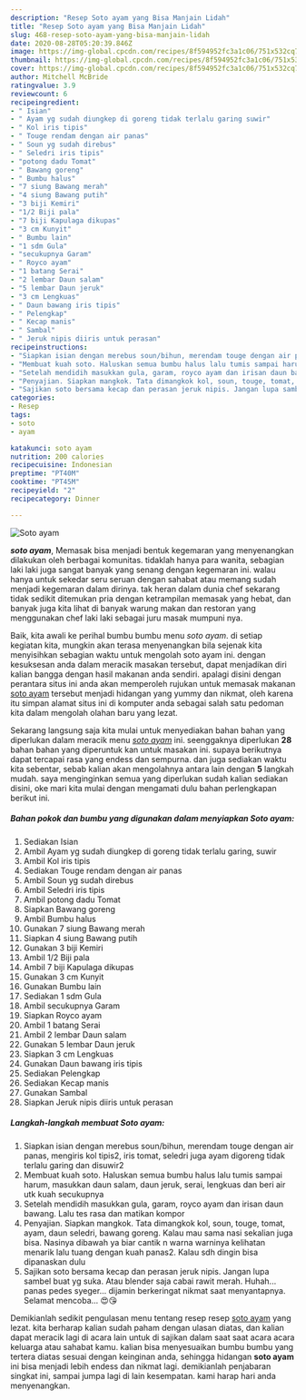 ```yaml
---
description: "Resep Soto ayam yang Bisa Manjain Lidah"
title: "Resep Soto ayam yang Bisa Manjain Lidah"
slug: 468-resep-soto-ayam-yang-bisa-manjain-lidah
date: 2020-08-28T05:20:39.846Z
image: https://img-global.cpcdn.com/recipes/8f594952fc3a1c06/751x532cq70/soto-ayam-foto-resep-utama.jpg
thumbnail: https://img-global.cpcdn.com/recipes/8f594952fc3a1c06/751x532cq70/soto-ayam-foto-resep-utama.jpg
cover: https://img-global.cpcdn.com/recipes/8f594952fc3a1c06/751x532cq70/soto-ayam-foto-resep-utama.jpg
author: Mitchell McBride
ratingvalue: 3.9
reviewcount: 6
recipeingredient:
- " Isian"
- " Ayam yg sudah diungkep di goreng tidak terlalu garing suwir"
- " Kol iris tipis"
- " Touge rendam dengan air panas"
- " Soun yg sudah direbus"
- " Seledri iris tipis"
- "potong dadu Tomat"
- " Bawang goreng"
- " Bumbu halus"
- "7 siung Bawang merah"
- "4 siung Bawang putih"
- "3 biji Kemiri"
- "1/2 Biji pala"
- "7 biji Kapulaga dikupas"
- "3 cm Kunyit"
- " Bumbu lain"
- "1 sdm Gula"
- "secukupnya Garam"
- " Royco ayam"
- "1 batang Serai"
- "2 lembar Daun salam"
- "5 lembar Daun jeruk"
- "3 cm Lengkuas"
- " Daun bawang iris tipis"
- " Pelengkap"
- " Kecap manis"
- " Sambal"
- " Jeruk nipis diiris untuk perasan"
recipeinstructions:
- "Siapkan isian dengan merebus soun/bihun, merendam touge dengan air panas, mengiris kol tipis2, iris tomat, seledri juga ayam digoreng tidak terlalu garing dan disuwir2"
- "Membuat kuah soto. Haluskan semua bumbu halus lalu tumis sampai harum, masukkan daun salam, daun jeruk, serai, lengkuas dan beri air utk kuah secukupnya"
- "Setelah mendidih masukkan gula, garam, royco ayam dan irisan daun bawang. Lalu tes rasa dan matikan kompor"
- "Penyajian. Siapkan mangkok. Tata dimangkok kol, soun, touge, tomat, ayam, daun seledri, bawang goreng. Kalau mau sama nasi sekalian juga bisa. Nasinya dibawah ya biar cantik n warna warninya kelihatan menarik lalu tuang dengan kuah panas2. Kalau sdh dingin bisa dipanaskan dulu"
- "Sajikan soto bersama kecap dan perasan jeruk nipis. Jangan lupa sambel buat yg suka. Atau blender saja cabai rawit merah. Huhah... panas pedes syeger... dijamin berkeringat nikmat saat menyantapnya. Selamat mencoba... 😍😘"
categories:
- Resep
tags:
- soto
- ayam

katakunci: soto ayam 
nutrition: 200 calories
recipecuisine: Indonesian
preptime: "PT40M"
cooktime: "PT45M"
recipeyield: "2"
recipecategory: Dinner

---
```



![Soto ayam](https://img-global.cpcdn.com/recipes/8f594952fc3a1c06/751x532cq70/soto-ayam-foto-resep-utama.jpg)

<b><i>soto ayam</i></b>, Memasak bisa menjadi bentuk kegemaran yang menyenangkan dilakukan oleh berbagai komunitas. tidaklah hanya para wanita, sebagian laki laki juga sangat banyak yang senang dengan kegemaran ini. walau hanya untuk sekedar seru seruan dengan sahabat atau memang sudah menjadi kegemaran dalam dirinya. tak heran dalam dunia chef sekarang tidak sedikit ditemukan pria dengan ketrampilan memasak yang hebat, dan banyak juga kita lihat di banyak warung makan dan restoran yang menggunakan chef laki laki sebagai juru masak mumpuni nya.

Baik, kita awali ke perihal bumbu bumbu menu <i>soto ayam</i>. di setiap kegiatan kita, mungkin akan terasa menyenangkan bila sejenak kita menyisihkan sebagian waktu untuk mengolah soto ayam ini. dengan kesuksesan anda dalam meracik masakan tersebut, dapat menjadikan diri kalian bangga dengan hasil makanan anda sendiri. apalagi disini dengan perantara situs ini anda akan memperoleh rujukan untuk memasak makanan <u>soto ayam</u> tersebut menjadi hidangan yang yummy dan nikmat, oleh karena itu simpan alamat situs ini di komputer anda sebagai salah satu pedoman kita dalam mengolah olahan baru yang lezat.




Sekarang langsung saja kita mulai untuk menyediakan bahan bahan yang diperlukan dalam meracik menu <u><i>soto ayam</i></u> ini. seenggaknya diperlukan <b>28</b> bahan bahan yang diperuntuk kan untuk masakan ini. supaya berikutnya dapat tercapai rasa yang endess dan sempurna. dan juga sediakan waktu kita sebentar, sebab kalian akan mengolahnya antara lain dengan <b>5</b> langkah mudah. saya menginginkan semua yang diperlukan sudah kalian sediakan disini, oke mari kita mulai dengan mengamati dulu bahan perlengkapan berikut ini.

<!--inarticleads1-->

##### Bahan pokok dan bumbu yang digunakan dalam menyiapkan Soto ayam:

1. Sediakan  Isian
1. Ambil  Ayam yg sudah diungkep di goreng tidak terlalu garing, suwir
1. Ambil  Kol iris tipis
1. Sediakan  Touge rendam dengan air panas
1. Ambil  Soun yg sudah direbus
1. Ambil  Seledri iris tipis
1. Ambil potong dadu Tomat
1. Siapkan  Bawang goreng
1. Ambil  Bumbu halus
1. Gunakan 7 siung Bawang merah
1. Siapkan 4 siung Bawang putih
1. Gunakan 3 biji Kemiri
1. Ambil 1/2 Biji pala
1. Ambil 7 biji Kapulaga dikupas
1. Gunakan 3 cm Kunyit
1. Gunakan  Bumbu lain
1. Sediakan 1 sdm Gula
1. Ambil secukupnya Garam
1. Siapkan  Royco ayam
1. Ambil 1 batang Serai
1. Ambil 2 lembar Daun salam
1. Gunakan 5 lembar Daun jeruk
1. Siapkan 3 cm Lengkuas
1. Gunakan  Daun bawang iris tipis
1. Sediakan  Pelengkap
1. Sediakan  Kecap manis
1. Gunakan  Sambal
1. Siapkan  Jeruk nipis diiris untuk perasan




<!--inarticleads2-->

##### Langkah-langkah membuat Soto ayam:

1. Siapkan isian dengan merebus soun/bihun, merendam touge dengan air panas, mengiris kol tipis2, iris tomat, seledri juga ayam digoreng tidak terlalu garing dan disuwir2
1. Membuat kuah soto. Haluskan semua bumbu halus lalu tumis sampai harum, masukkan daun salam, daun jeruk, serai, lengkuas dan beri air utk kuah secukupnya
1. Setelah mendidih masukkan gula, garam, royco ayam dan irisan daun bawang. Lalu tes rasa dan matikan kompor
1. Penyajian. Siapkan mangkok. Tata dimangkok kol, soun, touge, tomat, ayam, daun seledri, bawang goreng. Kalau mau sama nasi sekalian juga bisa. Nasinya dibawah ya biar cantik n warna warninya kelihatan menarik lalu tuang dengan kuah panas2. Kalau sdh dingin bisa dipanaskan dulu
1. Sajikan soto bersama kecap dan perasan jeruk nipis. Jangan lupa sambel buat yg suka. Atau blender saja cabai rawit merah. Huhah... panas pedes syeger... dijamin berkeringat nikmat saat menyantapnya. Selamat mencoba... 😍😘




Demikianlah sedikit pengulasan menu tentang resep resep <u>soto ayam</u> yang lezat. kita berharap kalian sudah paham dengan ulasan diatas, dan kalian dapat meracik lagi di acara lain untuk di sajikan dalam saat saat acara acara keluarga atau sahabat kamu. kalian bisa menyesuaikan bumbu bumbu yang tertera diatas sesuai dengan keinginan anda, sehingga hidangan <b>soto ayam</b> ini bisa menjadi lebih endess dan nikmat lagi. demikianlah penjabaran singkat ini, sampai jumpa lagi di lain kesempatan. kami harap hari anda menyenangkan.
